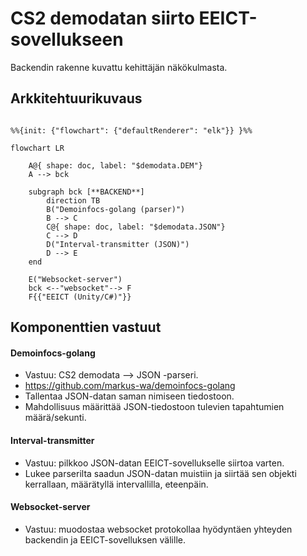 # CS2 demodatan siirto EEICT-sovellukseen

Backendin rakenne kuvattu kehittäjän näkökulmasta.
## Arkkitehtuurikuvaus

```mermaid

%%{init: {"flowchart": {"defaultRenderer": "elk"}} }%%

flowchart LR

    A@{ shape: doc, label: "$demodata.DEM"}
    A --> bck

    subgraph bck [**BACKEND**]
        direction TB
        B("Demoinfocs-golang (parser)")
        B --> C
        C@{ shape: doc, label: "$demodata.JSON"}
        C --> D
        D("Interval-transmitter (JSON)") 
        D --> E
    end

    E("Websocket-server")
    bck <--"websocket"--> F
    F{{"EEICT (Unity/C#)"}}

```

## Komponenttien vastuut

#### Demoinfocs-golang
- Vastuu: CS2 demodata --> JSON -parseri.
- https://github.com/markus-wa/demoinfocs-golang
- Tallentaa JSON-datan saman nimiseen tiedostoon.
- Mahdollisuus määrittää JSON-tiedostoon tulevien tapahtumien määrä/sekunti.
#### Interval-transmitter
- Vastuu: pilkkoo JSON-datan EEICT-sovellukselle siirtoa varten.
- Lukee parserilta saadun JSON-datan muistiin ja siirtää sen objekti kerrallaan, määrätyllä intervallilla, eteenpäin.
#### Websocket-server
- Vastuu: muodostaa websocket protokollaa hyödyntäen yhteyden backendin ja EEICT-sovelluksen välille.